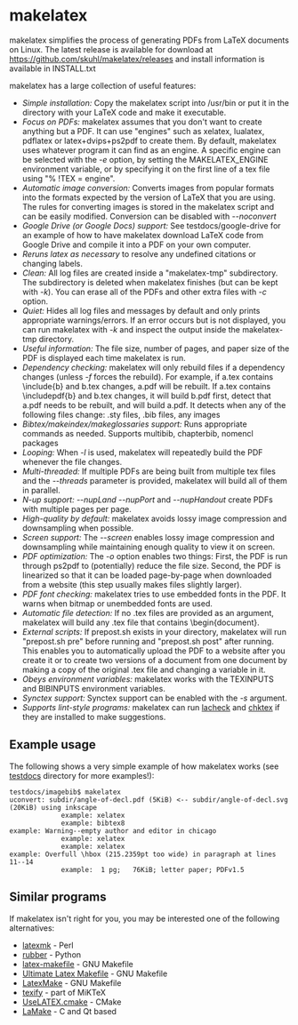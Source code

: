 makelatex
=========

makelatex simplifies the process of generating PDFs from LaTeX documents on Linux. The latest release is available for download at  https://github.com/skuhl/makelatex/releases and install information is available in INSTALL.txt

makelatex has a large collection of useful features:

* *Simple installation:* Copy the makelatex script into /usr/bin or put it in the directory with your LaTeX code and make it executable.
* *Focus on PDFs:* makelatex assumes that you don't want to create anything but a PDF. It can use "engines" such as xelatex, lualatex, pdflatex or latex+dvips+ps2pdf to create them. By default, makelatex uses whatever program it can find as an engine. A specific engine can be selected with the <i>-e</i> option, by setting the MAKELATEX_ENGINE environment variable, or by specifying it on the first line of a tex file using "% !TEX = engine".
* *Automatic image conversion:* Converts images from popular formats into the formats expected by the version of LaTeX that you are using. The rules for converting images is stored in the makelatex script and can be easily modified. Conversion can be disabled with <i>--noconvert</i>
* *Google Drive (or Google Docs) support:* See testdocs/google-drive for an example of how to have makelatex download LaTeX code from Google Drive and compile it into a PDF on your own computer.
* *Reruns latex as necessary* to resolve any undefined citations or changing labels.
* *Clean:* All log files are created inside a "makelatex-tmp" subdirectory. The subdirectory is deleted when makelatex finishes (but can be kept with <i>-k</i>). You can erase all of the PDFs and other extra files with <i>-c</i> option.
* *Quiet:* Hides all log files and messages by default and only prints appropriate warnings/errors. If an error occurs but is not displayed, you can run makelatex with <i>-k</i> and inspect the output inside the makelatex-tmp directory.
* *Useful information:* The file size, number of pages, and paper size of the PDF is displayed each time makelatex is run.
* *Dependency checking:* makelatex will only rebuild files if a dependency changes (unless <i>-f</i> forces the rebuild). For example, if a.tex contains \include{b} and b.tex changes, a.pdf will be rebuilt. If a.tex contains \includepdf{b} and b.tex changes, it will build b.pdf first, detect that a.pdf needs to be rebuilt, and will build a.pdf. It detects when any of the following files change: .sty files, .bib files, any images
* *Bibtex/makeindex/makeglossaries support:* Runs appropriate commands as needed. Supports multibib, chapterbib, nomencl packages
* *Looping:* When <i>-l</i> is used, makelatex will repeatedly build the PDF whenever the file changes.
* *Multi-threaded:* If multiple PDFs are being built from multiple tex files and the <i>--threads</i> parameter is provided, makelatex will build all of them in parallel.
* *N-up support:* <i>--nupLand</i> <i>--nupPort</i> and <i>--nupHandout</i> create PDFs with multiple pages per page.
* *High-quality by default:* makelatex avoids lossy image compression and downsampling when possible.
* *Screen support:* The <i>--screen</i> enables lossy image compression and downsampling while maintaining enough quality to view it on screen.
* *PDF optimization:* The <i>-o</i> option enables two things: First, the PDF is run through ps2pdf to (potentially) reduce the file size. Second, the PDF is linearized so that it can be loaded page-by-page when downloaded from a website (this step usually makes files slightly larger).
* *PDF font checking:* makelatex tries to use embedded fonts in the PDF. It warns when bitmap or unembedded fonts are used.
* *Automatic file detection:* If no .tex files are provided as an argument, makelatex will build any .tex file that contains \begin{document}.
* *External scripts:* If prepost.sh exists in your directory, makelatex will run "prepost.sh pre" before running and "prepost.sh post" after running. This enables you to automatically upload the PDF to a website after you create it or to create two versions of a document from one document by making a copy of the original .tex file and changing a variable in it.
* *Obeys environment variables:* makelatex works with the TEXINPUTS and BIBINPUTS environment variables.
* *Synctex support:* Synctex support can be enabled with the <i>-s</i> argument.
* *Supports lint-style programs:* makelatex can run <a href="http://www.ctan.org/tex-archive/support/lacheck">lacheck</a> and <a href="http://baruch.ev-en.org/proj/chktex/">chktex</a> if they are installed to make suggestions.

Example usage
-------------


The following shows a very simple example of how makelatex works (see <a href="https://github.com/skuhl/makelatex/tree/master/testdocs">testdocs</a> directory for more examples!):

	testdocs/imagebib$ makelatex 
	uconvert: subdir/angle-of-decl.pdf (5KiB) <-- subdir/angle-of-decl.svg (20KiB) using inkscape
				 example: xelatex
				 example: bibtex8
	example: Warning--empty author and editor in chicago
				 example: xelatex
				 example: xelatex
	example: Overfull \hbox (215.2359pt too wide) in paragraph at lines 11--14
				 example:  1 pg;   76KiB; letter paper; PDFv1.5


Similar programs
---------------------

If makelatex isn't right for you, you may be interested one of the following alternatives:

 * <a href="http://www.phys.psu.edu/~collins/software/latexmk-jcc/">latexmk</a> - Perl
 * <a href="https://launchpad.net/rubber">rubber</a> - Python
 * <a href="http://code.google.com/p/latex-makefile/">latex-makefile</a> - GNU Makefile
 * <a href="http://www.acoustics.hut.fi/u/mairas/UltimateLatexMakefile/">Ultimate Latex Makefile</a> - GNU Makefile
 * <a href="http://xpt.sourceforge.net/tools/latexmake/">LatexMake</a> - GNU Makefile
 * <a href="http://docs.miktex.org/manual/texifying.html">texify</a> - part of MiKTeX
 * <a href="http://www.cmake.org/Wiki/CMakeUserUseLATEX">UseLATEX.cmake</a> - CMake
 * <a href="http://majewsky.wordpress.com/category/geek-stuff/programming/lamake/">LaMake</a> - C and Qt based
